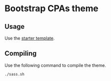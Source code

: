 # Bootstrap CPAs theme

## Usage

Use the [starter template](starter.html).

## Compiling

Use the following command to compile the theme.

```bash
./sass.sh
```
